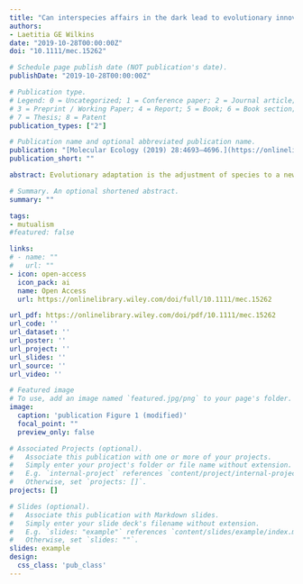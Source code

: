 ```yaml
---
title: "Can interspecies affairs in the dark lead to evolutionary innovation?"
authors:
- Laetitia GE Wilkins
date: "2019-10-28T00:00:00Z"
doi: "10.1111/mec.15262"

# Schedule page publish date (NOT publication's date).
publishDate: "2019-10-28T00:00:00Z"

# Publication type.
# Legend: 0 = Uncategorized; 1 = Conference paper; 2 = Journal article;
# 3 = Preprint / Working Paper; 4 = Report; 5 = Book; 6 = Book section;
# 7 = Thesis; 8 = Patent
publication_types: ["2"]

# Publication name and optional abbreviated publication name.
publication: "[Molecular Ecology (2019) 28:4693–4696.](https://onlinelibrary.wiley.com/doi/full/10.1111/mec.15262)"
publication_short: ""

abstract: Evolutionary adaptation is the adjustment of species to a new or changing environment. Engaging in mutualistic microbial symbioses has been put forward as a key trait that promotes the differential, evolutionary success of many animal and plant lineages (McFall‐Ngai, 2008). Microbial mutualists allow these organisms to occupy new ecological niches where they could not have persisted on their own or would have been constrained by competitors. Vertical transmission of beneficial microbial symbionts from parents to the offspring is expected to link the adaptive association between a given host and microbe, and it can lead to coevolution and sometimes even cospeciation (Fisher, Henry, Cornwallis, Kiers, & West, 2017). Vertical transmission also causes bottlenecks that strongly reduce the effective population size and genetic diversity of the symbiont population. Moreover, vertically transmitted symbionts are assumed to have fewer opportunities to exchange genes with relatives in the environment. In a “From the Cover” article in this issue of Molecular Ecology, Breusing, Johnson, Vrijenhoek, and Young (2019) investigated whether hybridization among different host species could lead to interspecies exchange of otherwise strictly vertically transmitted symbionts. Hybridization of divergent lineages can potentially cause intrinsic and extrinsic incompatibilities, swamp rare alleles, and lead to population extinctions. In some cases, however, it might also create novel trait combinations that lead to evolutionary innovation (Marques, Meier, & Seehausen, 2019). Breusing et al. (2019) linked the concept of hybridization to symbiont transmission, and their findings have significant implications for the study of evolution of vertically transmitted symbionts and their hosts.

# Summary. An optional shortened abstract.
summary: ""

tags:
- mutualism
#featured: false

links:
# - name: ""
#   url: ""
- icon: open-access
  icon_pack: ai
  name: Open Access
  url: https://onlinelibrary.wiley.com/doi/full/10.1111/mec.15262

url_pdf: https://onlinelibrary.wiley.com/doi/pdf/10.1111/mec.15262
url_code: ''
url_dataset: ''
url_poster: ''
url_project: ''
url_slides: ''
url_source: ''
url_video: ''

# Featured image
# To use, add an image named `featured.jpg/png` to your page's folder.
image:
  caption: 'publication Figure 1 (modified)'
  focal_point: ""
  preview_only: false

# Associated Projects (optional).
#   Associate this publication with one or more of your projects.
#   Simply enter your project's folder or file name without extension.
#   E.g. `internal-project` references `content/project/internal-project/index.md`.
#   Otherwise, set `projects: []`.
projects: []

# Slides (optional).
#   Associate this publication with Markdown slides.
#   Simply enter your slide deck's filename without extension.
#   E.g. `slides: "example"` references `content/slides/example/index.md`.
#   Otherwise, set `slides: ""`.
slides: example
design:
  css_class: 'pub_class'
---
```


<script type='text/javascript' src='https://d1bxh8uas1mnw7.cloudfront.net/assets/embed.js'></script>

<span data-badge-type="medium-donut" data-doi="10.1111/mec.15262" data-condensed="true" data-hide-no-mentions="true" class="altmetric-embed"></span> <span class="__dimensions_badge_embed__" data-doi="10.1111/mec.15262" data-hide-zero-citations="true" data-legend="hover-right"></span><script async src="https://badge.dimensions.ai/badge.js" charset="utf-8"></script>
